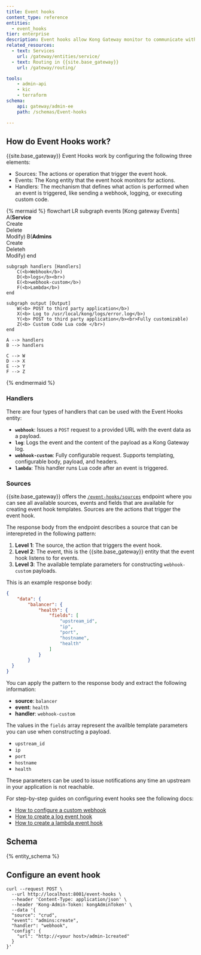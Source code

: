 ```yaml
---
title: Event hooks
content_type: reference
entities:
  - event_hooks
tier: enterprise
description: Event hooks allow Kong Gateway monitor to communicate with target services or resources, notifying the target resource that an event was triggered. 
related_resources:
  - text: Services
    url: /gateway/entities/service/
  - text: Routing in {{site.base_gateway}}
    url: /gateway/routing/

tools:
    - admin-api
    - kic
    - terraform
schema:
    api: gateway/admin-ee
    path: /schemas/Event-hooks

---
```



## How do Event Hooks work?

{{site.base_gateway}} Event Hooks work by configuring the following three elements: 

* Sources: The actions or operation that trigger the event hook.
* Events: The Kong entity that the event hook monitors for actions.
* Handlers: The mechanism that defines what action is performed when an event is triggered, like sending a webhook, logging, or executing custom code.

{% mermaid %}
flowchart LR
    subgraph events [Kong gateway Events]
        A(<b>Service</b><br>Create<br>Delete<br>Modify)
        B(<b>Admins</b><br>Create<br>Deleteh<br>Modify)
    end 

    subgraph handlers [Handlers]
        C(<b>Webhook</b>)
        D(<b>logs</b><br>)
        E(<b>webhook-custom</b>)
        F(<b>Lambda</b>)
    end

    subgraph output [Output]
        W(<b> POST to third party application</b>)
        X(<b> Log to /usr/local/kong/logs/error.log</b>)
        Y(<b> POST to third party application</b><br>Fully customizable)
        Z(<b> Custom Code Lua code </br>)
    end
    
    A --> handlers
    B --> handlers

    C --> W
    D --> X
    E --> Y
    F --> Z 
{% endmermaid %}

### Handlers

There are four types of handlers that can be used with the Event Hooks entity: 

* **`webhook`**: Issues a `POST` request to a provided URL with the event data as a payload. 
* **`log`**: Logs the event and the content of the payload as a Kong Gateway log.
* **`webhook-custom`**: Fully configurable request. Supports templating, configurable body, payload, and headers. 
* **`lambda`**: This handler runs Lua code after an event is triggered.

### Sources

{{site.base_gateway}} offers the [`/event-hooks/sources`](/api/gateway/admin-ee/#/Event-hooks/get-event-hooks-sources) endpoint where you can see all available sources, events and fields that are available for creating event hook templates. Sources are the actions that trigger the event hook.



The response body from the endpoint describes a source that can be interepreted in the following pattern: 

1. **Level 1**: The source, the action that triggers the event hook.
2. **Level 2**: The event, this is the {{site.base_gateway}} entity that the event hook listens to for events.
3. **Level 3**: The available template parameters for constructing `webhook-custom` payloads. 

This is an example response body: 


```json
{
	"data": {
		"balancer": {
			"health": {
				"fields": [
					"upstream_id",
					"ip",
					"port",
					"hostname",
					"health"
				]
			}
		}
  }
}
```

You can apply the pattern to the response body and extract the following information: 

* **source**: `balancer`
* **event**: `health`
* **handler**: `webhook-custom`

The values in the `fields` array represent the availble template parameters you can use when constructing a payload.

* `upstream_id`
* `ip`
* `port`
* `hostname`
* `health`

These parameters can be used to issue notifications any time an upstream in your application is not reachable. 

For step-by-step guides on configuring event hooks see the following docs: 

* [How to configure a custom webhook](/how-to/create-a-custom-webhook)
* [How to create a log event hook](/how-to/create-a-log-event-hook)
* [How to create a lambda event hook](/how-to-create-a-lambda-event-hook)




## Schema

{% entity_schema %}



## Configure an event hook


    curl --request POST \
      --url http://localhost:8001/event-hooks \
      --header 'Content-Type: application/json' \
      --header 'Kong-Admin-Token: kongAdminToken' \
      --data '{
      "source": "crud",
      "event": "admins:create",
      "handler": "webhook",
      "config": {
        "url": "http://<your host>/admin-1created"
      }
    }'
